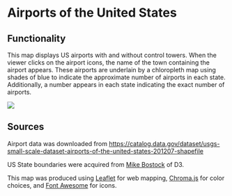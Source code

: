 # Airports of the United States

##  Functionality

This map displays US airports with and without control towers. When the viewer clicks on the airport icons, the name of the town containing the airport appears. These airports are underlain by a chloropleth map using shades of blue to indicate the approximate number of airports in each state. Additionally, a number appears in each state indicating the exact number of airports.

![](https://raw.githubusercontent.com/vanstolc/vanstolc.github.io/master/img/airport%20map%20capture.JPG)

## Sources

Airport data was downloaded from <https://catalog.data.gov/dataset/usgs-small-scale-dataset-airports-of-the-united-states-201207-shapefile>

US State boundaries were acquired from [Mike Bostock](https://bost.ocks.org/mike/) of D3. 

This map was produced using [Leaflet](http://leafletjs.com/) for web mapping, [Chroma.js](https://github.com/gka/chroma.js/) for color choices, and [Font Awesome](https://fontawesome.com/) for icons. 
